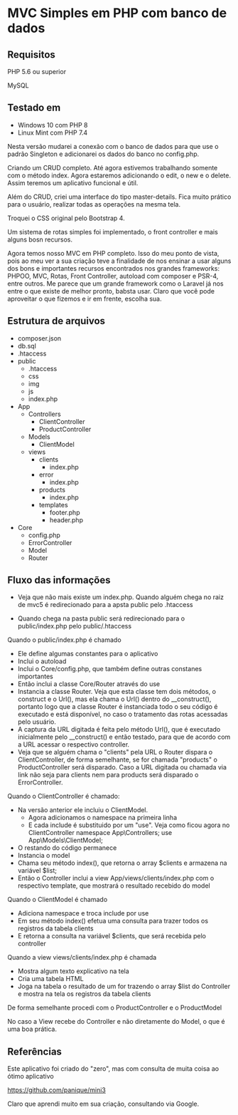 # MVC Simples em PHP com banco de dados

## Requisitos

PHP 5.6 ou superior

MySQL

## Testado em

- Windows 10 com PHP 8
- Linux Mint com PHP 7.4

Nesta versão mudarei a conexão com o banco de dados para que use o padrão Singleton e adicionarei os dados do banco no config.php.

Criando um CRUD completo. Até agora estivemos trabalhando somente com o método index. Agora estaremos adicionando o edit, o new e o delete. Assim teremos um aplicativo funcional e útil.

Além do CRUD, criei uma interface do tipo master-details. Fica muito prático para o usuário, realizar todas as operações na mesma tela.

Troquei o CSS original pelo Bootstrap 4.

Um sistema de rotas simples foi implementado, o front controller e mais alguns bosn recursos.

Agora temos nosso MVC em PHP completo. Isso do meu ponto de vista, pois ao meu ver a sua criação teve a finalidade de nos ensinar a usar alguns dos bons e importantes recursos encontrados nos grandes frameworks: PHPOO, MVC, Rotas, Front Controller, autoload com composer e PSR-4, entre outros. Me parece que um grande framework como o Laravel já nos entre o que existe de melhor pronto, babsta usar. Claro que você pode aproveitar o que fizemos e ir em frente, escolha sua. 

## Estrutura de arquivos

- composer.json
- db.sql
- .htaccess
- public
    - .htaccess
    - css
    - img
    - js
    - index.php
- App
    - Controllers
        - ClientController
        - ProductController
    - Models
        - ClientModel
    - views
        - clients
            - index.php
        - error
            - index.php
        - products
            - index.php
        - templates
            - footer.php
            - header.php
- Core
    - config.php
    - ErrorController
    - Model
    - Router

## Fluxo das informações

- Veja que não mais existe um index.php. Quando alguém chega no raiz de mvc5 é redirecionado para a apsta public pelo .htaccess

- Quando chega na pasta public será redirecionado para o public/index.php pelo public/.htaccess

Quando o public/index.php é chamado

- Ele define algumas constantes para o aplicativo
- Inclui o autoload
- Inclui o Core/config.php, que também define outras constanes importantes
- Então inclui a classe Core/Router através do use
- Instancia a classe Router. Veja que esta classe tem dois métodos, o construct e o Url(), mas ela chama o Url() dentro do __construct(), portanto logo que a classe Router é instanciada todo o seu código é executado e está disponível, no caso o tratamento das rotas acessadas pelo usuário.
- A captura da URL digitada é feita pelo método Url(), que é executado inicialmente pelo __construct() e então testado, para que de acordo com a URL acessar o respectivo controller.
- Veja que se alguém chama o "clients" pela URL o Router dispara o ClientController, de forma semelhante, se for chamada "products" o ProductController será disparado. Caso a URL digitada ou chamada via link não seja para clients nem para products será disparado o ErrorController.

Quando o ClientController é chamado:

- Na versão anterior ele incluiu o ClientModel. 
    - Agora adicionamos o namespace na primeira linha 
    - E cada include é substituido por um "use". Veja como ficou agora no ClientController
        namespace App\Controllers;
        use App\Models\ClientModel;
- O restando do código permanece
- Instancia o model
- Chama seu método index(), que retorna o array $clients e armazena na variável $list;
- Então o Controller inclui a view App/views/clients/index.php com o respectivo template, que mostrará o resultado recebido do model

Quando o ClientModel é chamado

- Adiciona namespace e troca include por use
- Em seu método index() efetua uma consulta para trazer todos os registros da tabela clients
- E retorna a consulta na variável $clients, que será recebida pelo controller

Quando a view views/clients/index.php é chamada

- Mostra algum texto explicativo na tela
- Cria uma tabela HTML
- Joga na tabela o resultado de um for trazendo o array $list do Controller e mostra na tela os registros da tabela clients

De forma semelhante procedi com o ProductController e o ProductModel

No caso a View recebe do Controller e não diretamente do Model, o que é uma boa prática.

## Referências

Este aplicativo foi criado do "zero", mas com consulta de muita coisa ao ótimo aplicativo 

https://github.com/panique/mini3

Claro que aprendi muito em sua criação, consultando via Google.


